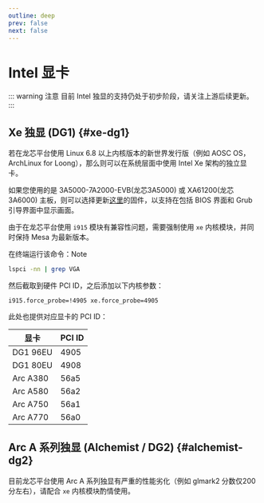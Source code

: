```yaml
---
outline: deep
prev: false
next: false
---
```

# Intel 显卡
::: warning 注意
目前 Intel 独显的支持仍处于初步阶段，请关注上游后续更新。
:::
## Xe 独显 (DG1) {#xe-dg1}

若在龙芯平台使用 Linux 6.8 以上内核版本的新世界发行版（例如 AOSC OS， ArchLinux for Loong），那么则可以在系统层面中使用 Intel Xe 架构的独立显卡。

如果您使用的是 3A5000-7A2000-EVB(龙芯3A5000) 或 XA61200(龙芯3A6000) 主板，则可以选择更新[这里](https://github.com/loongson/Firmware/tree/main/MultiArchUefiSupport)的固件，以支持在包括 BIOS 界面和 Grub 引导界面中显示画面。

由于在龙芯平台使用 `i915` 模块有兼容性问题，需要强制使用 `xe` 内核模块，并同时保持 Mesa 为最新版本。

在终端运行该命令：Note

```bash
lspci -nn | grep VGA
```

然后截取到硬件 PCI ID，之后添加以下内核参数：

```
i915.force_probe=!4905 xe.force_probe=4905
```

此处也提供对应显卡的 PCI ID：

| 显卡     | PCI ID |
| -------- | ------ |
| DG1 96EU | 4905   |
| DG1 80EU | 4908   |
| Arc A380 | 56a5   |
| Arc A580 | 56a2   |
| Arc A750 | 56a1   |
| Arc A770 | 56a0   |

## Arc A 系列独显 (Alchemist / DG2) {#alchemist-dg2}

目前龙芯平台使用 Arc A 系列独显有严重的性能劣化（例如 glmark2 分数仅200分左右），请配合 `xe` 内核模块酌情使用。
